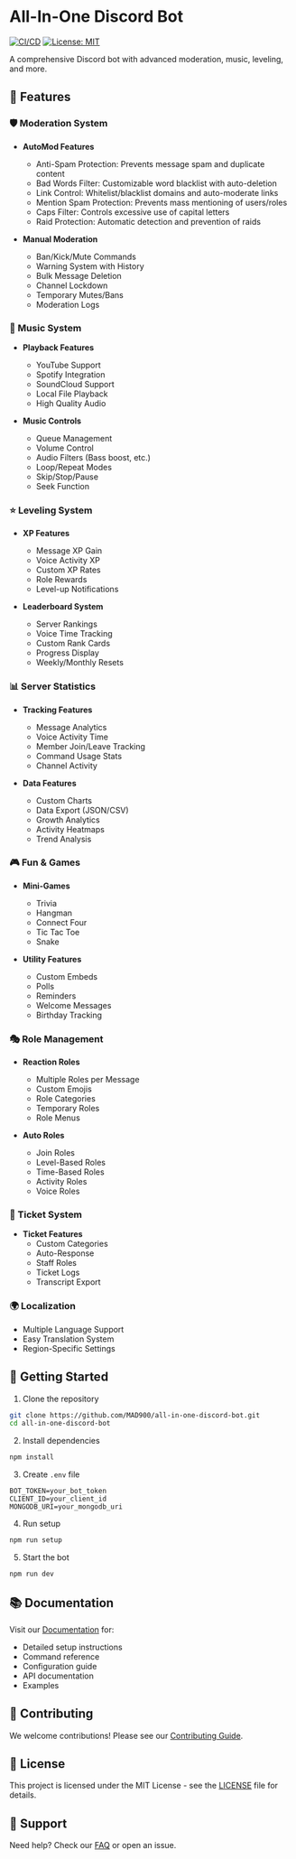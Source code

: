# All-In-One Discord Bot

[![CI/CD](https://github.com/MAD900/all-in-one-discord-bot/actions/workflows/ci.yml/badge.svg)](https://github.com/MADX900/all-in-one-discord-bot/actions/workflows/ci.yml)
[![License: MIT](https://img.shields.io/badge/License-MIT-yellow.svg)](https://opensource.org/licenses/MIT)

A comprehensive Discord bot with advanced moderation, music, leveling, and more.

## 🌟 Features

### 🛡️ Moderation System
- **AutoMod Features**
  - Anti-Spam Protection: Prevents message spam and duplicate content
  - Bad Words Filter: Customizable word blacklist with auto-deletion
  - Link Control: Whitelist/blacklist domains and auto-moderate links
  - Mention Spam Protection: Prevents mass mentioning of users/roles
  - Caps Filter: Controls excessive use of capital letters
  - Raid Protection: Automatic detection and prevention of raids

- **Manual Moderation**
  - Ban/Kick/Mute Commands
  - Warning System with History
  - Bulk Message Deletion
  - Channel Lockdown
  - Temporary Mutes/Bans
  - Moderation Logs

### 🎵 Music System
- **Playback Features**
  - YouTube Support
  - Spotify Integration
  - SoundCloud Support
  - Local File Playback
  - High Quality Audio

- **Music Controls**
  - Queue Management
  - Volume Control
  - Audio Filters (Bass boost, etc.)
  - Loop/Repeat Modes
  - Skip/Stop/Pause
  - Seek Function

### ⭐ Leveling System
- **XP Features**
  - Message XP Gain
  - Voice Activity XP
  - Custom XP Rates
  - Role Rewards
  - Level-up Notifications

- **Leaderboard System**
  - Server Rankings
  - Voice Time Tracking
  - Custom Rank Cards
  - Progress Display
  - Weekly/Monthly Resets

### 📊 Server Statistics
- **Tracking Features**
  - Message Analytics
  - Voice Activity Time
  - Member Join/Leave Tracking
  - Command Usage Stats
  - Channel Activity

- **Data Features**
  - Custom Charts
  - Data Export (JSON/CSV)
  - Growth Analytics
  - Activity Heatmaps
  - Trend Analysis

### 🎮 Fun & Games
- **Mini-Games**
  - Trivia
  - Hangman
  - Connect Four
  - Tic Tac Toe
  - Snake

- **Utility Features**
  - Custom Embeds
  - Polls
  - Reminders
  - Welcome Messages
  - Birthday Tracking

### 🎭 Role Management
- **Reaction Roles**
  - Multiple Roles per Message
  - Custom Emojis
  - Role Categories
  - Temporary Roles
  - Role Menus

- **Auto Roles**
  - Join Roles
  - Level-Based Roles
  - Time-Based Roles
  - Activity Roles
  - Voice Roles

### 🎫 Ticket System
- **Ticket Features**
  - Custom Categories
  - Auto-Response
  - Staff Roles
  - Ticket Logs
  - Transcript Export

### 🌍 Localization
- Multiple Language Support
- Easy Translation System
- Region-Specific Settings

## 🚀 Getting Started

1. Clone the repository
```bash
git clone https://github.com/MAD900/all-in-one-discord-bot.git
cd all-in-one-discord-bot
```

2. Install dependencies
```bash
npm install
```

3. Create `.env` file
```env
BOT_TOKEN=your_bot_token
CLIENT_ID=your_client_id
MONGODB_URI=your_mongodb_uri
```

4. Run setup
```bash
npm run setup
```

5. Start the bot
```bash
npm run dev
```

## 📚 Documentation

Visit our [Documentation](https://MADX900.github.io/all-in-one-discord-bot/) for:
- Detailed setup instructions
- Command reference
- Configuration guide
- API documentation
- Examples

## 🤝 Contributing

We welcome contributions! Please see our [Contributing Guide](CONTRIBUTING.md).

## 📄 License

This project is licensed under the MIT License - see the [LICENSE](LICENSE) file for details.

## 🔧 Support

Need help? Check our [FAQ](docs/wiki/FAQ.md) or open an issue.
